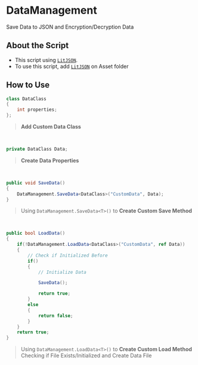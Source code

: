 # DataManagement
Save Data to JSON and Encryption/Decryption Data
## About the Script
- This script using [`LitJSON`](https://github.com/LitJSON/litjson).
- To use this script, add [`LitJSON`](https://github.com/LitJSON/litjson) on Asset folder
## How to Use
```csharp
class DataClass
{
    int properties;
};
```
> **Add Custom Data Class**
<br>

```csharp
private DataClass Data;
```
> **Create Data Properties**
<br>

```csharp
public void SaveData()
{
    DataManagement.SaveData<DataClass>("CustomData", Data);
}
```
> Using `DataManagement.SaveData<T>()` to **Create Custom Save Method**
<br>

```csharp
public bool LoadData()
{
    if(!DataManagement.LoadData<DataClass>("CustomData", ref Data))
    {
        // Check if Initialized Before
        if()
        {
            // Initialize Data

            SaveData();

            return true;
        }
        else
        {
            return false;
        }
    }
    return true;
}
```
> Using `DataManagement.LoadData<T>()` to **Create Custom Load Method** 
> Checking if File Exists/Initialized and Create Data File
